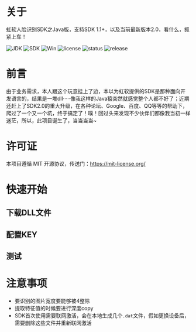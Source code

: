 # 关于
虹软人脸识别SDK之Java版，支持SDK 1.1+，以及当前最新版本2.0，看什么，抓紧上车！

![JDK](https://img.shields.io/badge/JDK-1.8-green.svg)
![SDK](https://img.shields.io/badge/SDK-2.0-brown.svg)
![Win](https://img.shields.io/badge/windows-x64-yellow.svg)
![license](https://img.shields.io/badge/license-MIT-blue.svg)
![status](https://img.shields.io/badge/status-dev-brightgreen.svg)
![release](https://img.shields.io/badge/release-1.0.0-red.svg)


# 前言
由于业务需求，本人跟这个玩意挂上了边，本以为虹软提供的SDK是那种面向开发语言的，结果是一堆dll·····像我这样的Java猿突然就感觉整个人都不好了；近期还赶上了SDK2.0的重大升级，在各种论坛、Google、百度、QQ等等的帮助下，爬过了一个又一个坑，终于搞定了！噗！回过头来发现不少伙伴们都像我当初一样迷茫，所以，此项目诞生了，当当当当~

# 许可证
本项目遵循  MIT 开源协议，传送门：https://mit-license.org/

# 快速开始
## 下载DLL文件
## 配置KEY
## 测试

# 注意事项
- 要识别的图片宽度要能够被4整除
- 提取特征值的时候要进行深度copy
- SDK首次使用需要联网激活，会在本地生成几个`.dat`文件，假如更换设备后，需要删除这些文件并重新联网激活
